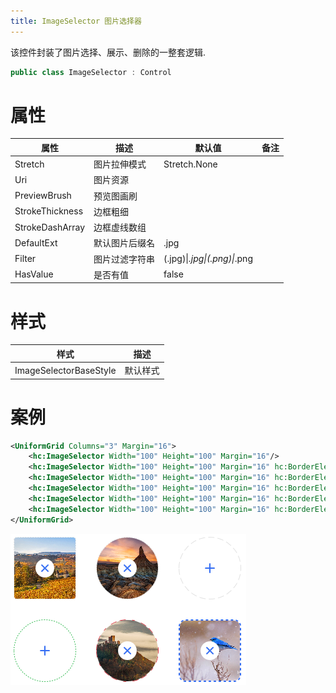 ```yaml
---
title: ImageSelector 图片选择器
---
```


该控件封装了图片选择、展示、删除的一整套逻辑.

```cs
public class ImageSelector : Control
```

# 属性

|属性|描述|默认值|备注|
|-|-|-|-|
|Stretch|图片拉伸模式|Stretch.None||
|Uri|图片资源|||
|PreviewBrush|预览图画刷|||
|StrokeThickness|边框粗细|||
|StrokeDashArray|边框虚线数组|||
|DefaultExt|默认图片后缀名|.jpg||
|Filter|图片过滤字符串|(.jpg)&#124;*.jpg&#124;(.png)&#124;*.png||
|HasValue|是否有值|false|||

# 样式

|样式|描述|
|-|-|
|ImageSelectorBaseStyle|默认样式|

# 案例

```xml
<UniformGrid Columns="3" Margin="16">
    <hc:ImageSelector Width="100" Height="100" Margin="16"/>
    <hc:ImageSelector Width="100" Height="100" Margin="16" hc:BorderElement.CornerRadius="50"/>
    <hc:ImageSelector Width="100" Height="100" Margin="16" hc:BorderElement.CornerRadius="50" StrokeDashArray="10,5"/>
    <hc:ImageSelector Width="100" Height="100" Margin="16" hc:BorderElement.CornerRadius="50" BorderBrush="{DynamicResource SuccessBrush}"/>
    <hc:ImageSelector Width="100" Height="100" Margin="16" hc:BorderElement.CornerRadius="50" StrokeDashArray="10,5,10" BorderBrush="{DynamicResource DangerBrush}"/>
    <hc:ImageSelector Width="100" Height="100" Margin="16" hc:BorderElement.CornerRadius="10" StrokeThickness="2" BorderThickness="2" BorderBrush="{DynamicResource PrimaryBrush}"/>
</UniformGrid>
```

![ImageSelector](https://raw.githubusercontent.com/HandyOrg/HandyOrgResource/master/HandyControl/Resources/ImageSelector.png)